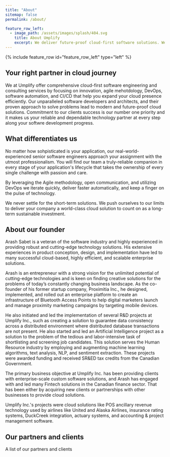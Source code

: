 ```yaml
---
title: "About"
sitemap: false
permalink: /about/

feature_row_left:
  - image_path: /assets/images/splash/404.svg
    title: About Umplify
    excerpt: We deliver future-proof cloud-first software solutions. We are your partner for success, productivity and excellence
---
```


{% include feature_row id="feature_row_left" type="left" %}

## Your right partner in cloud journey

We at Umplify offer comprehensive cloud-first software engineering and consulting services by focusing on innovation, agile mehotdology, DevOps, software automation, and CI/CD that help you expand your cloud presence efficiently. Our unparalleled software developers and architects, and their proven approach to solve problems lead to modern and future-proof cloud solutions. Commitment to our clients success is our number one priority and it makes us your reliable and dependable technology partner at every step along your softwre development progress.

## What differentiates us

No matter how sohpisticated is your application, our real-world-experienced senior software engineers approach your assignment with the utmost professionalism. You will find our team a truly-reliable companion in every stage of your application's lifecycle that takes the ownership of every single challenge with passion and care.

By leveraging the Agile methodology, open communication, and utilizing DevOps we iterate quickly, deliver faster automatically, and keep a finger on the pulse of technology.

We never settle for the short-term solutions. We push ourselves to our limits to deliver your company a world-class cloud solution to count on as a long-term sustainable investment.

## About our founder

Arash Sabet is a veteran of the software industry and highly experienced in providing robust and cutting-edge technology solutions. His extensive experiences in product conception, design, and implementation have led to many successful cloud-based, highly efficient, and scalable enterprise solutions.

Arash is an entrepreneur with a strong vision for the unlimited potential of cutting-edge technologies and is keen on finding creative solutions for the problems of today’s constantly changing business landscape. As the co-founder of his former startup company, Proximitia Inc., he designed, implemented, and rolled out an enterprise platform to create an infrastructure of Bluetooth Access Points to help digital marketers launch and manage proximity marketing campaigns by targeting mobile devices. 

He also initiated and led the implementation of several R&D projects at Umplify Inc., such as creating a solution to guarantee data consistency across a distributed environment where distributed database transactions are not present. He also started and led an Artificial Intelligence project as a solution to the problem of the tedious and labor-intensive task of shortlisting and screening job candidates. This solution serves the Human Resource industry by employing and augmenting machine learning algorithms, text analysis, NLP, and sentiment extraction. These projects were awarded funding and received SR&ED tax credits from the Canadian Government.

The primary business objective at Umplify Inc. has been providing clients with enterprise-scale custom software solutions, and Arash has engaged with and led many Fintech solutions in the Canadian finance sector. That has been either by acquiring new clients or partnerships with other businesses to provide cloud solutions. 

Umplify Inc.'s projects were cloud solutions like POS ancillary revenue technology used by airlines like United and Alaska Airlines, insurance rating systems, DuckCreek integration, actuary systems, and accounting & project management software.

## Our partners and clients
A list of our partners and clients